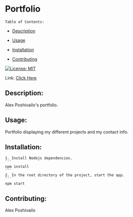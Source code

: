 
  # Portfolio

    Table of Contents:
  
  - [Description](#description)
  
  - [Usage](#usage)
  
  - [Installation](#installation)
    
  - [Contributing](#contributing)
  
[![License: MIT](https://img.shields.io/badge/License-MIT-green.svg)](license)

Link: [Click Here](https://www.alexposhivailo.com/)
  
## Description:
  
Alex Poshivailo's portfolio.
  
## Usage:
    
Portfolio displaying my different projects and my contact info. 
  
## Installation:

    1. Install Nodejs dependencies.
    ```
    npm install
    ```
    2. In the root directory of the project, start the app.
    ```
    npm start
  
## Contributing:
  
  Alex Poshivailo
  


